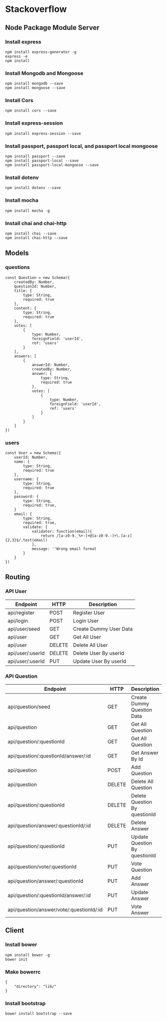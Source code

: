 # Stackoverflow

## Node Package Module Server

### Install express

```
npm install express-generator -g
express -e
npm install
```

### Install Mongodb and Mongoose

```
npm install mongodb --save
npm install mongoose --save
```

### Install Cors

```
npm install cors --save 
```

### Install express-session

```
npm install express-session --save
```

### Install passport, passport local, and passport local mongoose

```
npm install passport --save
npm install passport-local --save
npm install passport-local-mongoose --save
```

### Install dotenv

```
npm install dotenv --save
```

### Install mocha

```
npm install mocha -g
```

### Install chai and chai-http

```
npm install chai --save
npm install chai-http --save
```

## Models

### questions

```
const Question = new Schema({
    createdBy: Number,
    questionId: Number,
    title: {
        type: String,
        required: true
    },
    content: {
        type: String,
        required: true
    },
    votes: [
        {
            type: Number,
            foreignField: 'userId',
            ref: 'users'
        }
    ],
    answers: [
        {
            answerId: Number,
            createdBy: Number,
            answer: {
                type: String,
                required: true
            },
            votes: [
                {
                    type: Number,
                    foreignField: 'userId',
                    ref: 'users'
                }
            ]
        }
    ]
})
```

### users

```
const User = new Schema({
    userId: Number,
    name: {
        type: String,
        required: true
    },
    username: {
        type: String,
        required: true
    },
    password: {
        type: String,
        required: true,
    }
    email: {
        type: String,
        required: true,
        validate: {
            validator: function(email){
                return /[a-z0-9._%+-]+@[a-z0-9.-]+\.[a-z]{2,3}$/.test(email)
            },
            message: ''Wrong email format
        }
    }
})
```

## Routing

### API User

| Endpoint          | HTTP      | Description               |
| ----------        | -----     | ------------              |
| api/register      | POST      | Register User             |
| api/login         | POST      | Login User                |
| api/user/seed     | GET       | Create Dummy User Data    |
| api/user          | GET       | Get All User              |
| api/user          | DELETE    | Delete All User           |
| api/user/:userId  | DELETE    | Delete User By userId     |
| api/user/:userId  | PUT       | Update User By userId     |

### API Question

| Endpoint                                  | HTTP      | Description                       |
| ----------                                | -----     | ------------                      |
| api/question/seed                         | GET       | Create Dummy Question Data        |
| api/question                              | GET       | Get All Question                  |
| api/question/:questionId                  | GET       | Get All Question                  |
| api/question/:questionId/answer/:id       | GET       | Get Answer By Id                  |
| api/question                              | POST      | Add Question                      |
| api/question                              | DELETE    | Delete All Question               |
| api/question/:questionId                  | DELETE    | Delete Question By questionId     |
| api/question/answer/:questionId/:id       | DELETE    | Delete Answer                     |
| api/question/:questionId                  | PUT       | Update Question By questionId     |
| api/question/vote/:questionId             | PUT       | Vote Question                     |
| api/question/answer/:questionId           | PUT       | Add Answer                        |
| api/question/:questionId/answer/:id       | PUT       | Update Answer                     |
| api/question/answer/vote/:questionId/:id  | PUT       | Vote Answer                       |


## Client

### Install bower

```
npm install bower -g
bower init
```

### Make bowerrc

```
{
    "directory": "lib/"
}
```

### Install bootstrap

```
bower install bootstrap --save
```